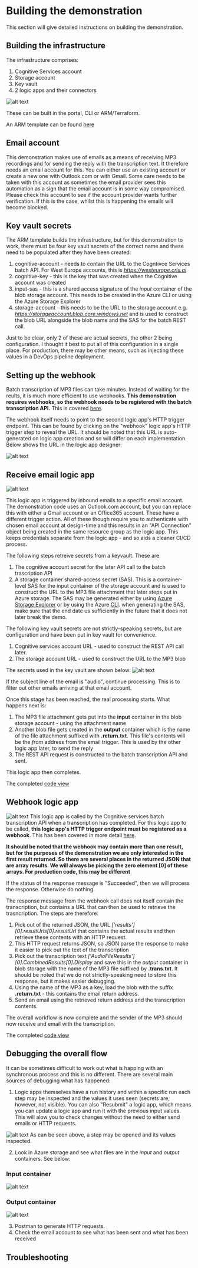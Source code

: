 # Building the demonstration

This section will give detailed instructions on building the demonstration.

## Building the infrastructure
The infrastructure comprises:
1. Cognitive Services account
2. Storage account
3. Key vault
4. 2 logic apps and their connectors

![alt text](https://github.com/jometzg/cognitive-speech/blob/master/logic-apps/Azure-resources.png "resources in the portal")

These can be built in the portal, CLI or ARM/Terraform. 

An ARM template can be found [here](https://github.com/jometzg/cognitive-speech/blob/master/templates/template.json)

## Email account
This demonstration makes use of emails as a means of receiving MP3 recordings and for sending the reply with the transcription text. It therefore needs an email account for this. You can either use an existing account or create a new one with Outlook.com or with Gmail.
Some care needs to be taken with this account as sometimes the email provider sees this automation as a sign that the email account is in some way compromised. Please check this account to see if the account provider wants further verification. If this is the case, whilst this is happening the emails will become blocked.

## Key vault secrets
The ARM template builds the infrastructure, but for this demonstration to work, there must be four key vault secrets of the correct name and these need to be populated after they have been created:
1. cognitive-account - needs to contain the URL to the Cogntivce Services batch API. For West Europe accounts, this is *https://westeurope.cris.ai*
2. cognitive-key - this is the key that was created when the Cognitive account was created
3. input-sas - this is a shared access signature of the *input* container of the blob storage account. This needs to be created in the Azure CLI or using the Azure Storage Explorer
4. storage-account - this needs to be the URL to the storage account e.g. *https://storageaccount.blob.core.windows.net* and is used to construct the blob URL alongside the blob name and the SAS for the batch REST call.

Just to be clear, only 2 of these are actual secrets, the other 2 being configuration. I thought it best to put all of this configuration in a single place. For production, there may be other means, such as injecting these values in a DevOps pipeline deployment.

## Setting up the webhook
Batch transcription of MP3 files can take minutes. Instead of waiting for the reults, it is much more efficient to use webhooks.
**This demonstration requires webhooks, so the webhook needs to be registered with the batch transcription API.** This is covered [here](https://github.com/jometzg/cognitive-speech/blob/master/REST%20API/Using%20transcription%20REST%20API.md).

The webhook itself needs to point to the second logic app's HTTP trigger endpoint. This can be found by clicking on the "webhook" logic app's HTTP trigger step to reveal the URL. It should be noted that this URL is auto-generated on logic app creation and so will differ on each implementation. Below shows the URL in the logic app designer:

![alt text](https://github.com/jometzg/cognitive-speech/blob/master/logic-apps/http-trigger-endpoint.png "HTTP trigger endpoint")


## Receive email logic app

![alt text](https://github.com/jometzg/cognitive-speech/blob/master/logic-apps/email-receive-trigger-2.png "receive_email logic app flow")

This logic app is triggered by inbound emails to a specific email account. The demonstration code uses an Outlook.com account, but you can  replace this with either a Gmail account or an Office365 account. These have a different trigger action. All of these though require you to authenticate with chosen email account at design-time and this results in an "API Connection" object being created in the same resource group as the logic app. This keeps credentials separate from the logic app - and so aids a cleaner CI/CD process.

The following steps retreive secrets from a keyvault. These are:
1. The cognitive account secret for the later API call to the batch trascription API
2. A storage container shared-access secret (SAS). This is a container-level SAS for the input container of the storage account and is used to construct the URL to the MP3 file attachment that later steps put in Azure storage. The SAS may be generated either by using [Azure Storage Explorer](https://azure.microsoft.com/en-gb/features/storage-explorer/) or by using the Azure [CLI](https://docs.microsoft.com/en-us/cli/azure/storage/container?view=azure-cli-latest#az-storage-container-generate-sas). when generating the SAS, make sure that the end date us sufficiently in the future that it does not later break the demo.

The following key vault secrets are not strictly-speaking secrets, but are configuration and have been put in key vault for convenience.
1. Cognitive services account URL - used to construct the REST API call later.
2. The storage account URL - used to construct the URL to the MP3 blob

The secrets used in the key vault are shown below:
![alt text](https://github.com/jometzg/cognitive-speech/blob/master/logic-apps/key-vault-secrets.png "key vault secrets needed")

If the subject line of the email is "audio", continue processing. This is to filter out other emails arriving at that email account.

Once this stage has been reached, the real processing starts. What happens next is:
1. The MP3 file attachment gets put into the **input** container in the blob storage account - using the attachment name
2. Another blob file gets created in the **output** container which is the name of the file attachment suffixed with **.return.txt**. This file's contents will be the *from* address from the email trigger. This is used by the other logic app later, to send the reply
3. The REST API request is constructed to the batch transcription API and sent.

This logic app then completes.

The completed [code view](https://github.com/jometzg/cognitive-speech/blob/master/logic-apps/receive-email.json)

## Webhook logic app

![alt text](https://github.com/jometzg/cognitive-speech/blob/master/logic-apps/webhook-email.png "webhook logic app flow")
This logic app is called by the Cognitive services batch transcription API when a transcription has completed. For this logic app to be called, **this logic app's HTTP trigger endpoint must be registered as a webhook**. This has been covered in more detail [here](https://github.com/jometzg/cognitive-speech/blob/master/REST%20API/Using%20transcription%20REST%20API.md).

**It should be noted that the webhook may contain more than one result, but for the purposes of the demonstration we are only interested in the first result returned. So there are several places in the returned JSON that are array results. We will always be picking the zero element [0] of these arrays. For production code, this may be different**

If the status of the response message is "Succeeded", then we will process the response. Otherwise do nothing.

The response message from the webhook call does not itself contain the transcription, but contains a URL that can then be used to retrieve the trasncription. The steps are therefore:
1. Pick out of the returned JSON, the URL *['results'][0].resultUrls[0].resultUrl* that contains the actual results and then retrieve these contents with an HTTP request.
2. This HTTP request returns JSON, so JSON parse the response to make it easier to pick out the text of the transcription
3. Pick out the transcription text *['AudioFileResults'][0].CombinedResults[0].Display* and save this in the *output* container in blob storage with the name of the MP3 file suffixed by **.trans.txt**. It should be noted that we do not strictly-speaking need to store this response, but it makes easier debugging.
4. Using the name of the MP3 as a key, load the blob with the suffix **.return.txt** - this contains the email return address.
5. Send an email using the retrieved return address and the transcription contents.

The overall workflow is now complete and the sender of the MP3 should now receive and email with the transcription.

The completed [code view](https://github.com/jometzg/cognitive-speech/blob/master/logic-apps/webhook.json)

## Debugging the overall flow
It can be sometimes difficult to work out what is happing with an synchronous process and this is no different. There are several main sources of debugging what has happened:
1. Logic apps themselves have a run history and within a specific run each step may be inspected and the values it uses seen (secrets are, however, not visible). You can also "Resubmit" a logic app, which means you can update a logic app and run it with the previous input values. This will alow you to check changes without the need to either send emails or HTTP requests.

![alt text](https://github.com/jometzg/cognitive-speech/blob/master/logic-apps/run-history.png "Webhook Run history")
As can be seen above, a step may be opened and its values inspected.

2. Look in Azure storage and see what files are in the *input* and *output* containers. See below:

### Input container
![alt text](https://github.com/jometzg/cognitive-speech/blob/master/logic-apps/input-container.png "input container")


### Output container
![alt text](https://github.com/jometzg/cognitive-speech/blob/master/logic-apps/output-container.png "input container")

3. Postman to generate HTTP requests.
4. Check the email account to see what has been sent and what has been received


## Troubleshooting

